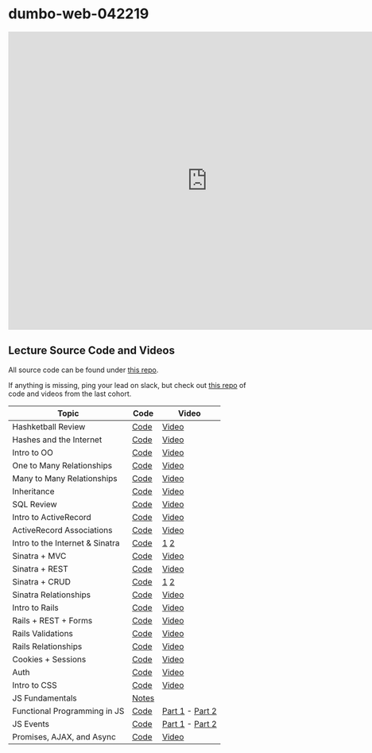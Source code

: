 # dumbo-web-042219
<iframe src="https://calendar.google.com/calendar/embed?src=flatironschool.com_8ih4tr73u41emo8udggc3l57ks%40group.calendar.google.com&ctz=America%2FNew_York" style="border: 0" width="800" height="600" frameborder="0" scrolling="no"></iframe>

## Lecture Source Code and Videos

All source code can be found under [this repo](https://github.com/learn-co-students/dumbo-web-042219/).

If anything is missing, ping your lead on slack, but check out [this repo](https://github.com/learn-co-curriculum/dumbo-web-040119/) of code and videos from the last cohort.

| **Topic**                       | **Code**                          | **Video**                                        |
| ------------------------------- | --------------------------------  | ------------------------------------------------ |
| Hashketball Review              | [Code][hashketball-code]          | [Video][hashketball-vid]                         |
| Hashes and the Internet         | [Code][hashes-internet-code]      | [Video][hashes-internet-video]                   |
| Intro to OO                     | [Code][intro-oo-code]             | [Video][intro-oo-video]                          |
| One to Many Relationships       | [Code][one-many-code]             | [Video][one-many-video]                          |
| Many to Many Relationships      | [Code][many-many-code]            | [Video][many-many-video]                         |
| Inheritance                     | [Code][inheritance-code]          | [Video][inheritance-video]                       |
| SQL Review                      | [Code][sql-review-code]           | [Video][sql-review-video]                        |
| Intro to ActiveRecord           | [Code][intro-ar-code]             | [Video][intro-ar-video]                          |
| ActiveRecord Associations       | [Code][ar-associations-code]      | [Video][ar-associations-video]                   |
| Intro to the Internet & Sinatra | [Code][in-sin-code]               | [1][in-sin-video1] [2][in-sin-video2]            |
| Sinatra + MVC                   | [Code][sinatra-mvc-code]          | [Video][sinatra-mvc-video]                       |
| Sinatra + REST                  | [Code][sinatra-rest-code]         | [Video][sinatra-rest-video]                      |
| Sinatra + CRUD                  | [Code][sin-crud-code]             | [1][sin-crud-video1] [2][sin-crud-video2]        |
| Sinatra Relationships           | [Code][sinatra-rel-code]          | [Video][sinatra-rel-video]                       |
| Intro to Rails                  | [Code][intro-rails-code]          | [Video][intro-rails-video]                       |
| Rails + REST + Forms            | [Code][rails-rest-forms-code]     | [Video][rails-rest-forms-video]                  |
| Rails Validations               | [Code][rails-validations-code]    | [Video][rails-validations-video]                 |
| Rails Relationships             | [Code][rails-rel-code]            | [Video][rails-rel-video]                         |
| Cookies + Sessions              | [Code][rails-validations-code]    | [Video][rails-validations-video]                 |
| Auth                            | [Code][authenticaion-code]        | [Video][authenticaion-video]                     |
| Intro to CSS                    | [Code][css-code]                  | [Video][css-video]                               |
| JS Fundamentals                 | [Notes][js-notes]                 |                                                  |
| Functional Programming in JS    | [Code][fp-code]                   | [Part 1][fp-video-1] - [Part 2][fp-video-2]      |
| JS Events                       | [Code][events-code]               | [Part 1][events-video-1] - [Part 2][events-video-2] |
| Promises, AJAX, and Async       | [Code][promise-code]              | [Video][promise-video]                           |

[hashketball-vid]: http://youtu.be/z1QM8u5SdDw
[hashketball-code]: https://github.com/learn-co-students/dumbo-web-042219/tree/master/01-hashketball-review

[hashes-internet-code]: https://github.com/learn-co-students/dumbo-web-042219/tree/master/02-hashes-internet
[hashes-internet-video]: https://youtu.be/ivpBQkmqQ7w

[intro-oo-code]: https://github.com/learn-co-students/dumbo-web-042219/tree/master/03-OO
[intro-oo-video]: http://youtu.be/1DM49yz9uIw

[one-many-code]: https://github.com/learn-co-students/dumbo-web-042219/tree/master/04-one-to-many/
[one-many-video]: http://youtu.be/hBFW3VPhsd8

[many-many-code]: https://github.com/learn-co-students/dumbo-web-042219/tree/master/05-many-to-many/
[many-many-video]: http://youtu.be/w6dCFxw2BEk

[inheritance-code]: https://github.com/learn-co-students/dumbo-web-042219/tree/master/06-inheritance/
[inheritance-video]: http://youtu.be/4ub319IsCAQ

[sql-review-code]: https://github.com/learn-co-students/dumbo-web-042219/tree/master/07-sql-review/
[sql-review-video]: http://youtu.be/ekySk63uLHs

[intro-ar-code]: https://github.com/learn-co-students/dumbo-web-042219/tree/master/08-active-record-intro/
[intro-ar-video]: http://youtu.be/So8b6-Zti8A

[ar-associations-code]: https://github.com/learn-co-students/dumbo-web-042219/tree/master/09-ar-associations/
[ar-associations-video]: http://youtu.be/uf2JlDoSJnQ

[in-sin-code]: https://github.com/learn-co-students/dumbo-web-042219/tree/master/09-intro-sinatra-internet
[in-sin-video1]: https://youtu.be/wZ81Iqvs2Yc
[in-sin-video2]: https://youtu.be/OT_bNoWAoQw

[sinatra-mvc-code]: https://github.com/learn-co-students/dumbo-web-042219/tree/master/10-sinatra-mvc
[sinatra-mvc-video]: https://youtu.be/k_fP3hFyWIQ

[sinatra-rest-code]: https://github.com/learn-co-students/dumbo-web-042219/tree/master/11-sinatra-rest/students
[sinatra-rest-video]: https://youtu.be/nP-JFqe8SLg

[sin-crud-code]: https://github.com/learn-co-students/dumbo-web-042219/tree/master/11-sinatra-rest/students
[sin-crud-video1]: https://youtu.be/ZlXd-1by1MA
[sin-crud-video2]: https://youtu.be/wrRP2Pa0lCE

[sinatra-rel-code]: https://github.com/learn-co-students/dumbo-web-042219/tree/master/12-sinatra-relationships/students
[sinatra-rel-video]: https://youtu.be/LdcqIZvGU5Y

[intro-rails-code]: https://github.com/learn-co-students/dumbo-web-042219/tree/master/13-intro-to-rails
[intro-rails-video]:  https://youtu.be/Z16cCZF7pho

[rails-rest-forms-code]: https://github.com/learn-co-students/dumbo-web-042219/tree/master/14-rails-rest-forms
[rails-rest-forms-video]:  https://youtu.be/euNdlTiMiXU

[rails-validations-code]: https://github.com/learn-co-students/dumbo-web-042219/tree/master/15-rails-validations
[rails-validations-video]:  https://youtu.be/5O93vc8QRCc

[rails-rel-code]: https://github.com/learn-co-students/dumbo-web-042219/tree/master/16-rails-associations
[rails-rel-video]:  https://youtu.be/dKSQGCkH3xg

[cookie-session-code]: https://github.com/learn-co-students/dumbo-web-042219/tree/master/17-sessions-cookies
[cookie-session-video]:  https://youtu.be/iVyH6Wbj-o8

[authenticaion-code]: https://github.com/learn-co-students/dumbo-web-042219/tree/master/18-auth
[authenticaion-video]:  https://youtu.be/XkaWfi5JfGk

[css-code]: https://github.com/learn-co-students/dumbo-web-042219/tree/master/19-css-fundamentals
[css-video]: https://youtu.be/jiCGpdYAGrk 

[js-notes]: https://github.com/learn-co-students/dumbo-web-042219/tree/master/20-js-fundamentals

[fp-code]: https://github.com/learn-co-students/dumbo-web-042219/tree/master/21-functional-programming
[fp-video-1]: https://youtu.be/B3xmQJ1pRKE
[fp-video-2]: https://youtu.be/31-FVes3jEQ

[events-code]: https://github.com/learn-co-students/dumbo-web-042219/tree/master/22-events
[events-video-1]: https://youtu.be/ZsCFKjs2-FA
[events-video-2]: https://youtu.be/fNLXuoOLj_Q

[promise-code]: https://github.com/learn-co-students/dumbo-web-042219/tree/master/23-ajax-fetch-intro
[promise-video]: https://youtu.be/7XnJUm14g7Y
